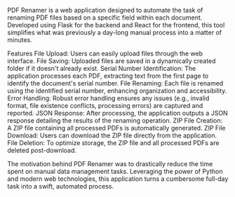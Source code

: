 PDF Renamer is a web application designed to automate the task of renaming PDF files based on a specific field within each document. Developed using Flask for the backend and React for the frontend, this tool simplifies what was previously a day-long manual process into a matter of minutes.

Features
File Upload: Users can easily upload files through the web interface.
File Saving: Uploaded files are saved in a dynamically created folder if it doesn't already exist.
Serial Number Identification: The application processes each PDF, extracting text from the first page to identify the document's serial number.
File Renaming: Each file is renamed using the identified serial number, enhancing organization and accessibility.
Error Handling: Robust error handling ensures any issues (e.g., invalid format, file existence conflicts, processing errors) are captured and reported.
JSON Response: After processing, the application outputs a JSON response detailing the results of the renaming operation.
ZIP File Creation: A ZIP file containing all processed PDFs is automatically generated.
ZIP File Download: Users can download the ZIP file directly from the application.
File Deletion: To optimize storage, the ZIP file and all processed PDFs are deleted post-download.

The motivation behind PDF Renamer was to drastically reduce the time spent on manual data management tasks. Leveraging the power of Python and modern web technologies, this application turns a cumbersome full-day task into a swift, automated process.

